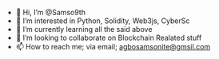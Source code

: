 - 👋 Hi, I’m @Samso9th
- 👀 I’m interested in Python, Solidity, Web3js, CyberSc
- 🌱 I’m currently learning all the said above
- 💞️ I’m looking to collaborate on Blockchain Realated stuff
- 📫 How to reach me; via email; agbosamsonite@gmsil.com

<!---
Samso9th/Samso9th is a ✨ special ✨ repository because its `README.md` (this file) appears on your GitHub profile.
You can click the Preview link to take a look at your changes.
--->
